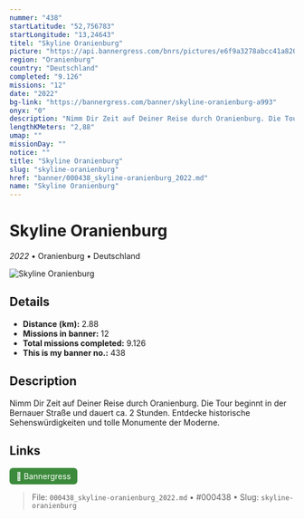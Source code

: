 ```yaml
---
nummer: "438"
startLatitude: "52,756783"
startLongitude: "13,24643"
titel: "Skyline Oranienburg"
picture: "https://api.bannergress.com/bnrs/pictures/e6f9a3278abcc41a820d1a2fadbbd15c"
region: "Oranienburg"
country: "Deutschland"
completed: "9.126"
missions: "12"
date: "2022"
bg-link: "https://bannergress.com/banner/skyline-oranienburg-a993"
onyx: "0"
description: "Nimm Dir Zeit auf Deiner Reise durch Oranienburg. Die Tour beginnt in der Bernauer Straße und dauert ca. 2 Stunden. Entdecke historische Sehenswürdigkeiten und tolle Monumente der Moderne."
lengthKMeters: "2,88"
umap: ""
missionDay: ""
notice: ""
title: "Skyline Oranienburg"
slug: "skyline-oranienburg"
href: "banner/000438_skyline-oranienburg_2022.md"
name: "Skyline Oranienburg"
---
```

# Skyline Oranienburg

*2022* • Oranienburg • Deutschland

![Skyline Oranienburg](https://api.bannergress.com/bnrs/pictures/e6f9a3278abcc41a820d1a2fadbbd15c)



## Details
- **Distance (km):** 2.88
- **Missions in banner:** 12
- **Total missions completed:** 9.126
- **This is my banner no.:** 438



## Description
Nimm Dir Zeit auf Deiner Reise durch Oranienburg. Die Tour beginnt in der Bernauer Straße und dauert ca. 2 Stunden. Entdecke historische Sehenswürdigkeiten und tolle Monumente der Moderne.



## Links
<a href="https://bannergress.com/banner/skyline-oranienburg-a993" target="_blank" style="display:inline-block;margin-right:8px;padding:6px 12px;background:#3c8b3c;color:#fff;text-decoration:none;border-radius:6px;">🔗 Bannergress</a>



> File: `000438_skyline-oranienburg_2022.md`
> • #000438
> • Slug: `skyline-oranienburg`

